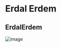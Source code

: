 # Erdal Erdem
## ErdalErdem
![image](https://user-images.githubusercontent.com/113143671/215454473-32494b8c-2c19-443c-b7d3-bf951b8632d5.png)

